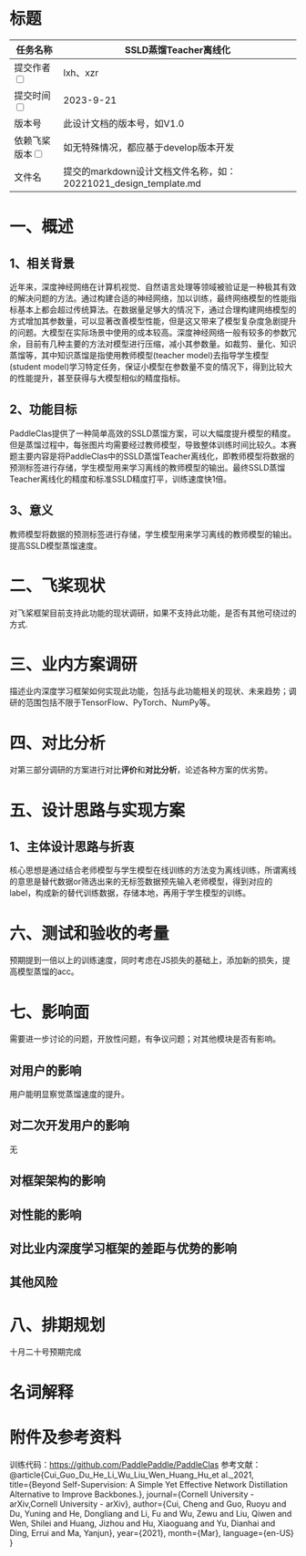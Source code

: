 
# 标题

|任务名称 | SSLD蒸馏Teacher离线化 | 
|---|---|
|提交作者<input type="checkbox" class="rowselector hidden"> | lxh、xzr | 
|提交时间<input type="checkbox" class="rowselector hidden"> | 2023-9-21 | 
|版本号 | 此设计文档的版本号，如V1.0 | 
|依赖飞桨版本<input type="checkbox" class="rowselector hidden"> | 如无特殊情况，都应基于develop版本开发 | 
|文件名 | 提交的markdown设计文档文件名称，如：20221021_design_template.md<br> | 

# 一、概述
## 1、相关背景
近年来，深度神经网络在计算机视觉、自然语言处理等领域被验证是一种极其有效的解决问题的方法。通过构建合适的神经网络，加以训练，最终网络模型的性能指标基本上都会超过传统算法。在数据量足够大的情况下，通过合理构建网络模型的方式增加其参数量，可以显著改善模型性能，但是这又带来了模型复杂度急剧提升的问题。大模型在实际场景中使用的成本较高。深度神经网络一般有较多的参数冗余，目前有几种主要的方法对模型进行压缩，减小其参数量。如裁剪、量化、知识蒸馏等，其中知识蒸馏是指使用教师模型(teacher model)去指导学生模型(student model)学习特定任务，保证小模型在参数量不变的情况下，得到比较大的性能提升，甚至获得与大模型相似的精度指标。
## 2、功能目标
PaddleClas提供了一种简单高效的SSLD蒸馏方案，可以大幅度提升模型的精度。但是蒸馏过程中，每张图片均需要经过教师模型，导致整体训练时间比较久。本赛题主要内容是将PaddleClas中的SSLD蒸馏Teacher离线化，即教师模型将数据的预测标签进行存储，学生模型用来学习离线的教师模型的输出。最终SSLD蒸馏Teacher离线化的精度和标准SSLD精度打平，训练速度快1倍。
## 3、意义
教师模型将数据的预测标签进行存储，学生模型用来学习离线的教师模型的输出。提高SSLD模型蒸馏速度。

# 二、飞桨现状
对飞桨框架目前支持此功能的现状调研，如果不支持此功能，是否有其他可绕过的方式.


# 三、业内方案调研
描述业内深度学习框架如何实现此功能，包括与此功能相关的现状、未来趋势；调研的范围包括不限于TensorFlow、PyTorch、NumPy等。

# 四、对比分析
对第三部分调研的方案进行对比**评价**和**对比分析**，论述各种方案的优劣势。

# 五、设计思路与实现方案

## 1、主体设计思路与折衷
核心思想是通过结合老师模型与学生模型在线训练的方法变为离线训练，所谓离线的意思是替代数据or筛选出来的无标签数据预先输入老师模型，得到对应的label，构成新的替代训练数据，存储本地，再用于学生模型的训练。

# 六、测试和验收的考量
预期提到一倍以上的训练速度，同时考虑在JS损失的基础上，添加新的损失，提高模型蒸馏的acc。

# 七、影响面
需要进一步讨论的问题，开放性问题，有争议问题；对其他模块是否有影响。
## 对用户的影响
用户能明显察觉蒸馏速度的提升。
## 对二次开发用户的影响
无
## 对框架架构的影响
## 对性能的影响
## 对比业内深度学习框架的差距与优势的影响
## 其他风险

# 八、排期规划
十月二十号预期完成

# 名词解释

# 附件及参考资料
训练代码：https://github.com/PaddlePaddle/PaddleClas
参考文献： @article{Cui_Guo_Du_He_Li_Wu_Liu_Wen_Huang_Hu_et al._2021,  
 title={Beyond Self-Supervision: A Simple Yet Effective Network Distillation Alternative to Improve Backbones.}, 
 journal={Cornell University - arXiv,Cornell University - arXiv}, 
 author={Cui, Cheng and Guo, Ruoyu and Du, Yuning and He, Dongliang and Li, Fu and Wu, Zewu and Liu, Qiwen and Wen, Shilei and Huang, Jizhou and Hu, Xiaoguang and Yu, Dianhai and Ding, Errui and Ma, Yanjun}, 
 year={2021}, 
 month={Mar}, 
 language={en-US} 
 }
